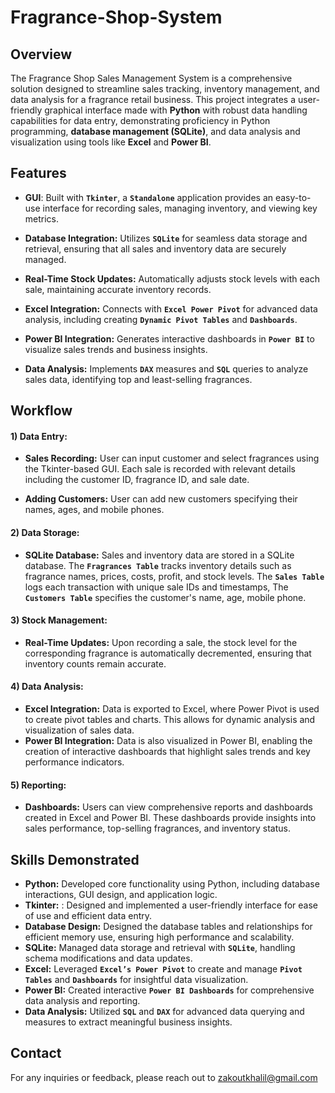 # Fragrance-Shop-System

## Overview
The Fragrance Shop Sales Management System is a comprehensive solution designed to streamline sales tracking, inventory management, and data analysis for a fragrance retail business. This project integrates a user-friendly graphical interface made with **Python** with robust data handling capabilities for data entry, demonstrating proficiency in Python programming, **database management (SQLite)**, and data analysis and visualization using tools like **Excel** and **Power BI**.


## Features
* **GUI**: Built with **`Tkinter`**, a **`Standalone`** application provides an easy-to-use interface for recording sales, managing inventory, and viewing key metrics.
  
* **Database Integration:** Utilizes **`SQLite`** for seamless data storage and retrieval, ensuring that all sales and inventory data are securely managed.
* **Real-Time Stock Updates:** Automatically adjusts stock levels with each sale, maintaining accurate inventory records.
* **Excel Integration:** Connects with **`Excel Power Pivot`** for advanced data analysis, including creating **`Dynamic Pivot Tables`** and **`Dashboards`**.
* **Power BI Integration:** Generates interactive dashboards in **`Power BI`** to visualize sales trends and business insights.
* **Data Analysis:** Implements **`DAX`** measures and **`SQL`** queries to analyze sales data, identifying top and least-selling fragrances.

## Workflow
#### 1) Data Entry:
  
* **Sales Recording:** User can input customer and select fragrances using the Tkinter-based GUI. Each sale is recorded with relevant details including the customer ID, fragrance ID, and sale date.
  
* **Adding Customers:** User can add new customers specifying their names, ages, and mobile phones.


#### 2) Data Storage:

* **SQLite Database:** Sales and inventory data are stored in a SQLite database. The **`Fragrances Table`** tracks inventory details such as fragrance names, prices, costs, profit, and stock levels. The **`Sales Table`** logs each transaction with unique sale IDs and timestamps, The **`Customers Table`** specifies the customer's name, age, mobile phone.

#### 3) Stock Management:

* **Real-Time Updates:** Upon recording a sale, the stock level for the corresponding fragrance is automatically decremented, ensuring that inventory counts remain accurate.

#### 4) Data Analysis:

* **Excel Integration:** Data is exported to Excel, where Power Pivot is used to create pivot tables and charts. This allows for dynamic analysis and visualization of sales data.
* **Power BI Integration:** Data is also visualized in Power BI, enabling the creation of interactive dashboards that highlight sales trends and key performance indicators.

#### 5) Reporting:

* **Dashboards:** Users can view comprehensive reports and dashboards created in Excel and Power BI. These dashboards provide insights into sales performance, top-selling fragrances, and inventory status.


## Skills Demonstrated
* **Python:**  Developed core functionality using Python, including database interactions, GUI design, and application logic.
* **Tkinter:** : Designed and implemented a user-friendly interface for ease of use and efficient data entry.
* **Database Design:** Designed the database tables and relationships for efficient memory use, ensuring high performance and scalability.
* **SQLite:** Managed data storage and retrieval with **`SQLite`**, handling schema modifications and data updates.
* **Excel:** Leveraged **`Excel’s Power Pivot`** to create and manage **`Pivot Tables`** and **`Dashboards`** for insightful data visualization.
* **Power BI:** Created interactive **`Power BI Dashboards`** for comprehensive data analysis and reporting.
* **Data Analysis:** Utilized **`SQL`** and **`DAX`** for advanced data querying and measures to extract meaningful business insights.

## Contact
For any inquiries or feedback, please reach out to zakoutkhalil@gmail.com

